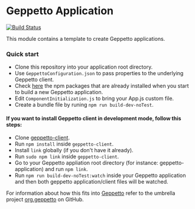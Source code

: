 # Geppetto Application

[![Build Status](https://travis-ci.org/openworm/geppetto-application.svg?branch=feature-split_dependencies)](https://travis-ci.org/openworm/geppetto-application)

This module contains a template to create Geppetto applications.

### Quick start

- Clone this repository into your application root directory.
- Use `GeppettoConfiguration.json` to pass properties to the underlying Geppetto client.
- Check [here](https://github.com/openworm/geppetto-client/blob/wip/package.json) the npm packages that are already installed when you start to build a new Geppetto application.
- Edit `ComponentInitialization.js` to bring your App.js custom file.
- Create a bundle file by runing `npm run build-dev-noTest`.

#### If you want to install Geppetto client in development mode, follow this steps:

- Clone [geppetto-client](https://github.com/openworm/geppetto-client.git).
- Run `npm install` inside `geppetto-client`.
- Install `link` globally (if you don't have it already).
- Run `sudo npm link` inside `geppetto-client`.
- Go to your Geppetto appliation root directory (for instance: geppetto-application) and run `npm link`.
- Run `npm run build-dev-noTest:watch` inside your Geppetto application and then both geppetto application/client files will be watched.



For information about how this fits into [Geppetto](http://www.geppetto.org/) refer to the umbrella project [org.geppetto](https://github.com/openworm/org.geppetto) on GitHub.
